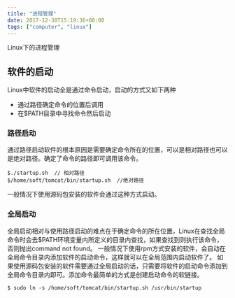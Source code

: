 ```yaml
---
title: "进程管理"
date: 2017-12-30T15:19:36+08:00
tags: ["computer", "linux"]
---
```

Linux下的进程管理
<!--more-->

## 软件的启动
Linux中软件的启动全是通过命令启动，启动的方式又如下两种
+ 通过路径确定命令的位置后调用
+ 在$PATH目录中寻找命令然后启动

### 路径启动
通过路径启动软件的根本原因是需要确定命令所在的位置，可以是相对路径也可以是绝对路径。确定了命令的路径即可调用该命令。

``` shell
$./startup.sh  // 相对路径
$/home/soft/tomcat/bin/startup.sh  //绝对路径
```

一般情况下使用源码包安装的软件会通过这种方式启动。

### 全局启动
全局启动相对与使用路径启动的难点在于确定命令的所在位置，Linux在查找全局命令时会去$PATH环境变量内所定义的目录内查找，如果查找到则执行该命令，否则抛出command not found。
一般情况下使用rpm方式安装的软件，会自动在全局命令目录内添加软件的启动命令，这样就可以在全局范围内启动软件了。
如果使用源码包安装的软件需要通过全局启动的话，只需要将软件的启动命令添加到全局命令目录内即可。添加命令最简单的方式是创建启动命令的软链接。

``` shell
$ sudo ln -s /home/soft/tomcat/bin/startup.sh /usr/bin/startup
```
